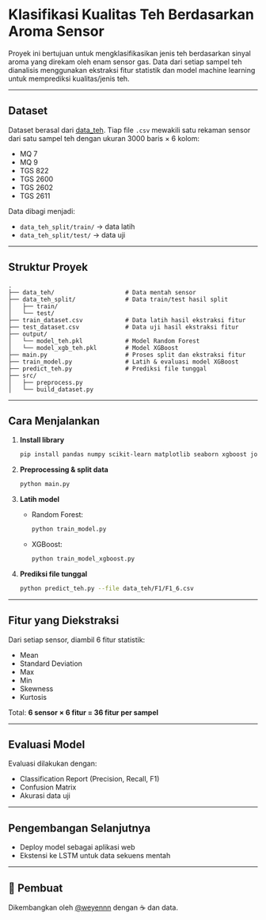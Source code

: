 
# Klasifikasi Kualitas Teh Berdasarkan Aroma Sensor

Proyek ini bertujuan untuk mengklasifikasikan jenis teh berdasarkan sinyal aroma yang direkam oleh enam sensor gas. Data dari setiap sampel teh dianalisis menggunakan ekstraksi fitur statistik dan model machine learning untuk memprediksi kualitas/jenis teh.

---

## Dataset

Dataset berasal dari [data_teh](https://github.com/wicaksonoleksono/data_teh). Tiap file `.csv` mewakili satu rekaman sensor dari satu sampel teh dengan ukuran 3000 baris × 6 kolom:

- MQ 7
- MQ 9
- TGS 822
- TGS 2600
- TGS 2602
- TGS 2611

Data dibagi menjadi:
- `data_teh_split/train/` → data latih
- `data_teh_split/test/` → data uji

---

## Struktur Proyek

```
.
├── data_teh/                    # Data mentah sensor
├── data_teh_split/              # Data train/test hasil split
│   ├── train/
│   └── test/
├── train_dataset.csv            # Data latih hasil ekstraksi fitur
├── test_dataset.csv             # Data uji hasil ekstraksi fitur
├── output/
│   └── model_teh.pkl            # Model Random Forest
│   └── model_xgb_teh.pkl        # Model XGBoost
├── main.py                      # Proses split dan ekstraksi fitur
├── train_model.py               # Latih & evaluasi model XGBoost
├── predict_teh.py               # Prediksi file tunggal
├── src/
│   ├── preprocess.py
│   └── build_dataset.py
```

---

## Cara Menjalankan

1. **Install library**
   ```bash
   pip install pandas numpy scikit-learn matplotlib seaborn xgboost joblib
   ```

2. **Preprocessing & split data**
   ```bash
   python main.py
   ```

3. **Latih model**
   - Random Forest:
     ```bash
     python train_model.py
     ```
   - XGBoost:
     ```bash
     python train_model_xgboost.py
     ```

4. **Prediksi file tunggal**
   ```bash
   python predict_teh.py --file data_teh/F1/F1_6.csv
   ```

---

## Fitur yang Diekstraksi

Dari setiap sensor, diambil 6 fitur statistik:
- Mean
- Standard Deviation
- Max
- Min
- Skewness
- Kurtosis

Total: **6 sensor × 6 fitur = 36 fitur per sampel**

---

## Evaluasi Model

Evaluasi dilakukan dengan:
- Classification Report (Precision, Recall, F1)
- Confusion Matrix
- Akurasi data uji

---

## Pengembangan Selanjutnya

- Deploy model sebagai aplikasi web
- Ekstensi ke LSTM untuk data sekuens mentah

---

## 👤 Pembuat

Dikembangkan oleh [@weyennn](https://github.com/weyennn) dengan ☕ dan data.
